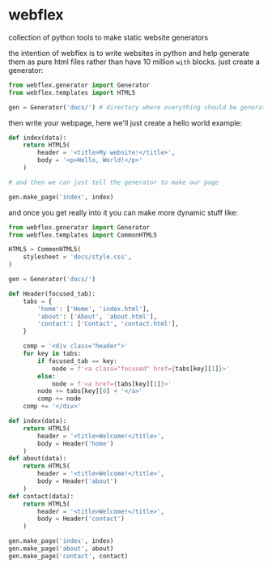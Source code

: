 # webflex

collection of python tools to make static website generators

the intention of webflex is to write websites in python and help generate them as pure html files rather than have 10 million `with` blocks.
just create a generator:

```py
from webflex.generator import Generator
from webflex.templates import HTML5

gen = Generator('docs/') # directory where everything should be generated
```

then write your webpage, here we'll just create a hello world example:

```py
def index(data):
    return HTML5(
        header = '<title>My website!</title>',
        body = '<p>Hello, World!</p>'
    )

# and then we can just tell the generator to make our page

gen.make_page('index', index)
```

and once you get really into it you can make more dynamic stuff like:

```py
from webflex.generator import Generator
from webflex.templates import CommonHTML5

HTML5 = CommonHTML5(
    stylesheet = 'docs/style.css',
)

gen = Generator('docs/')

def Header(focused_tab):
    tabs = {
        'home': ['Home', 'index.html'],
        'about': ['About', 'about.html'],
        'contact': ['Contact', 'contact.html'],
    }

    comp = '<div class="header">'
    for key in tabs:
        if focused_tab == key:
            node = f'<a class="focused" href={tabs[key][1]}>'
        else:
            node = f'<a href={tabs[key][1]}>'
        node += tabs[key][0] + '</a>'
        comp += node
    comp += '</div>'

def index(data):
    return HTML5(
        header = '<title>Welcome!</title>',
        body = Header('home')
    )
def about(data):
    return HTML5(
        header = '<title>Welcome!</title>',
        body = Header('about')
    )
def contact(data):
    return HTML5(
        header = '<title>Welcome!</title>',
        body = Header('contact')
    )

gen.make_page('index', index)
gen.make_page('about', about)
gen.make_page('contact', contact)
```

